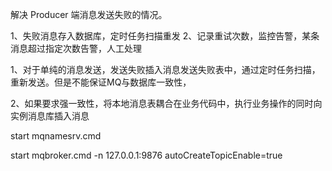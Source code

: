 解决 Producer 端消息发送失败的情况。

1、失败消息存入数据库，定时任务扫描重发
2、记录重试次数，监控告警，某条消息超过指定次数告警，人工处理


1、对于单纯的消息发送，发送失败插入消息发送失败表中，通过定时任务扫描，重新发送。但是不能保证MQ与数据库一致性，

2、如果要求强一致性，将本地消息表耦合在业务代码中，执行业务操作的同时向实例消息库插入消息


start mqnamesrv.cmd

start mqbroker.cmd -n 127.0.0.1:9876 autoCreateTopicEnable=true
